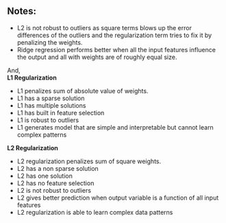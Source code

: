 ## Notes:
* L2 is not robust to outliers as square terms blows up the error differences of the outliers and the regularization term tries to fix it by penalizing the weights.
* Ridge regression performs better when all the input features influence the output and all with weights are of roughly equal size.

And,<br>
**L1 Regularization**<br>
* L1 penalizes sum of absolute value of weights.
* L1 has a sparse solution
* L1 has multiple solutions
* L1 has built in feature selection
* L1 is robust to outliers
* L1 generates model that are simple and interpretable but cannot learn complex patterns<br>

**L2 Regularization**<br>
* L2 regularization penalizes sum of square weights.
* L2 has a non sparse solution
* L2 has one solution
* L2 has no feature selection
* L2 is not robust to outliers
* L2 gives better prediction when output variable is a function of all input features
* L2 regularization is able to learn complex data patterns
